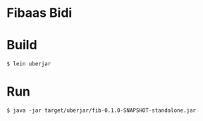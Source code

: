 # Fibaas Bidi

# Build

    $ lein uberjar

# Run

    $ java -jar target/uberjar/fib-0.1.0-SNAPSHOT-standalone.jar
